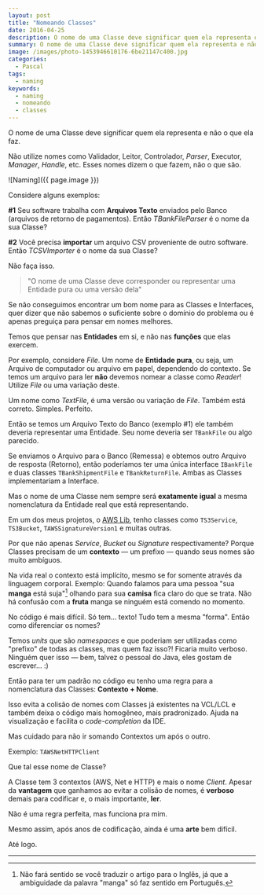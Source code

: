 ```yaml
---
layout: post
title: "Nomeando Classes"
date: 2016-04-25
description: O nome de uma Classe deve significar quem ela representa e não o que ela faz.
summary: O nome de uma Classe deve significar quem ela representa e não o que ela faz.
image: /images/photo-1453946610176-6be21147c400.jpg
categories: 
  - Pascal
tags:
  - naming
keywords:
  - naming
  - nomeando
  - classes
---
```


O nome de uma Classe deve significar quem ela representa e não o que ela faz.

Não utilize nomes como Validador, Leitor, Controlador, *Parser*, 
Executor, *Manager*, *Handle*, etc. Esses nomes dizem o que fazem, não o que são.

<!--more-->

![Naming]({{ page.image }})

Considere alguns exemplos:

**\#1** Seu software trabalha com **Arquivos Texto** enviados pelo Banco
(arquivos de retorno de pagamentos). Então *TBankFileParser* é o nome da sua Classe?

**\#2** Você precisa **importar** um arquivo CSV proveniente de outro software. Então *TCSVImporter*
é o nome da sua Classe?

Não faça isso.

>"O nome de uma Classe deve corresponder ou representar uma Entidade pura ou uma versão dela"

Se não conseguimos encontrar um bom nome para as Classes e Interfaces, quer dizer que não 
sabemos o suficiente sobre o domínio do problema ou é apenas preguiça para pensar em nomes melhores.

Temos que pensar nas **Entidades** em si, e não nas **funções** que elas exercem.

Por exemplo, considere *File*. Um nome de **Entidade pura**, ou seja, um Arquivo de computador ou arquivo em
papel, dependendo do contexto. Se temos um arquivo para ler **não** devemos nomear a classe como *Reader*!
Utilize *File* ou uma variação deste.

Um nome como *TextFile*, é uma versão ou variação de *File*. Também está correto. Simples. Perfeito.

Então se temos um Arquivo Texto do Banco (exemplo #1) ele também deveria representar uma
Entidade. Seu nome deveria ser <code>TBankFile</code> ou algo parecido.

Se enviamos o Arquivo para o Banco (Remessa) e obtemos outro Arquivo de resposta
(Retorno), então poderíamos ter uma única interface <code>IBankFile</code> e duas classes 
<code>TBankShipmentFile</code> e <code>TBankReturnFile</code>. Ambas as Classes implementariam 
a Interface.

Mas o nome de uma Classe nem sempre será **exatamente igual** a mesma nomenclatura da Entidade real que está representando.

Em um dos meus projetos, o [AWS Lib](https://github.com/mdbs99/aws), tenho classes como <code>TS3Service</code>,
<code>TS3Bucket</code>, <code>TAWSSignatureVersion1</code> e muitas outras.

Por que não apenas *Service*, *Bucket* ou *Signature* respectivamente?
Porque Classes precisam de um **contexto** — um prefixo — quando seus nomes são muito ambíguos. 

Na vida real o contexto está implícito, mesmo se for somente através da linguagem corporal. Exemplo:
Quando falamos para uma pessoa "sua **manga** está suja"[^1] olhando para sua **camisa** fica claro do que se trata. 
Não há confusão com a **fruta** manga se ninguém está comendo no momento.

No código é mais difícil. Só tem... texto! Tudo tem a mesma "forma". Então como diferenciar os nomes?

Temos *units* que são *namespaces* e que poderiam ser utilizadas como "prefixo"
de todas as classes, mas quem faz isso?! Ficaria muito verboso. Ninguém quer isso — bem, talvez o pessoal do Java, 
eles gostam de escrever... :)

Então para ter um padrão no código eu tenho uma regra para a nomenclatura das Classes: **Contexto + Nome**.

Isso evita a colisão de nomes com Classes já existentes na VCL/LCL e também deixa o código mais homogêneo, mais
pradronizado. Ajuda na visualização e facilita o *code-completion* da IDE.

Mas cuidado para não ir somando Contextos um após o outro. 

Exemplo: <code>TAWSNetHTTPClient</code> 

Que tal esse nome de Classe?

A Classe tem 3 contextos (AWS, Net e HTTP) e mais o nome *Client*. 
Apesar da **vantagem** que ganhamos ao evitar a colisão de nomes, é **verboso** demais para codificar e, o mais 
importante, **ler**.

Não é uma regra perfeita, mas funciona pra mim.

Mesmo assim, após anos de codificação, ainda é uma **arte** bem difícil.

Até logo.

---

[^1]: Não fará sentido se você traduzir o artigo para o Inglês, já que a ambiguidade da palavra "manga" só faz sentido em Português.
